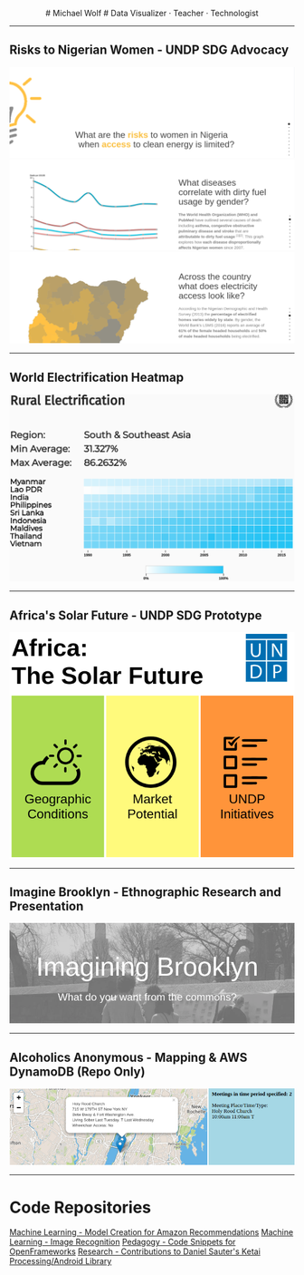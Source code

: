<p align="center">
# Michael Wolf 
# Data Visualizer &#183; Teacher &#183; Technologist
</p>

----
## Risks to Nigerian Women - UNDP SDG Advocacy

[![](img/NigeriaRisks0.png)](https://wolfm2.github.io/major-studio-1/a3/)
[![](img/NigeriaRisks1.png)](https://wolfm2.github.io/major-studio-1/a3/)
[![](img/NigeriaRisks2.png)](https://wolfm2.github.io/major-studio-1/a3/)

----
## World Electrification Heatmap
[![](img/RuralElectrification.png)](https://wolfm2.github.io/major-studio-1/a2/)

----
## Africa's Solar Future - UNDP SDG Prototype
[![](img/SolarFuture.png)](https://wolfm2.github.io/major-studio-1/a1/)

----
## Imagine Brooklyn - Ethnographic Research and Presentation
[![](img/ImagineBk.png)](https://wolfm2.github.io/imagineBrooklyn/)

----
## Alcoholics Anonymous - Mapping & AWS DynamoDB (Repo Only)
[![Dynamo and AA Data](https://github.com/wolfm2/data-structures/raw/master/final/img/aa.png)](https://github.com/wolfm2/data-structures/tree/master/final/public)

----
# Code Repositories
[Machine Learning - Model Creation for Amazon Recommendations](https://github.com/wolfm2/jobin/tree/master/minibook/amazon.2.1)
[Machine Learning - Image Recognition](https://github.com/wolfm2/jobin/tree/master/minibook/plane_test)
[Pedagogy - Code Snippets for OpenFrameworks](https://github.com/wolfm2/oF_Examples)
[Research - Contributions to Daniel Sauter's Ketai Processing/Android Library](https://github.com/wolfm2/ketai)

